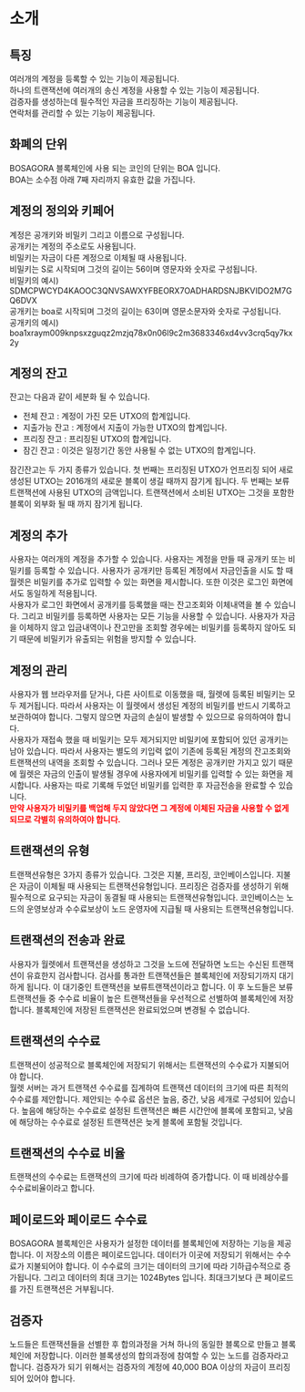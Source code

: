 # 소개

## 특징

여러개의 계정을 등록할 수 있는 기능이 제공됩니다.  
하나의 트랜잭션에 여러개의 송신 계정을 사용할 수 있는 기능이 제공됩니다.  
검증자를 생성하는데 필수적인 자금을 프리징하는 기능이 제공됩니다.  
연락처를 관리할 수 있는 기능이 제공됩니다.  

## 화폐의 단위

BOSAGORA 블록체인에 사용 되는 코인의 단위는 BOA 입니다.  
BOA는 소수점 아래 7째 자리까지 유효한 값을 가집니다.

## 계정의 정의와 키페어

계정은 공개키와 비밀키 그리고 이름으로 구성됩니다.  
공개키는 계정의 주소로도 사용됩니다.  
비밀키는 자금이 다른 계정으로 이체될 때 사용됩니다.  
비밀키는 S로 시작되며 그것의 길이는 56이며 영문자와 숫자로 구성됩니다.  
비밀키의 예시) SDMCPWCYD4KAOOC3QNVSAWXYFBEORX7OADHARDSNJBKVIDO2M7GQ6DVX  
공개키는 boa로 시작되며 그것의 길이는 63이며 영문소문자와 숫자로 구성됩니다.  
공개키의 예시) boa1xraym009knpsxzguqz2mzjq78x0n06l9c2m3683346xd4vv3crq5qy7kx2y  

## 계정의 잔고

잔고는 다음과 같이 세분화 될 수 있습니다. 

* 전체 잔고 : 계정이 가진 모든 UTXO의 합계입니다.
* 지출가능 잔고 : 계정에서 지출이 가능한 UTXO의 합계입니다.
* 프리징 잔고 : 프리징된 UTXO의 합계입니다.
* 잠긴 잔고 : 이것은 일정기간 동안 사용될 수 없는 UTXO의 합계입니다.

잠긴잔고는 두 가지 종류가 있습니다. 
첫 번째는 프리징된 UTXO가 언프리징 되어 새로 생성된 UTXO는 2016개의 새로운 블록이 생길 때까지 잠기게 됩니다. 
두 번째는 보류트랜잭션에 사용된 UTXO의 금액입니다. 
트랜잭션에서 소비된 UTXO는 그것을 포함한 블록이 외부화 될 때 까지 잠기게 됩니다.

## 계정의 추가

사용자는 여러개의 계정을 추가할 수 있습니다. 사용자는 계정을 만들 때 공개키 또는 비밀키를 등록할 수 있습니다. 
사용자가 공개키만 등록된 계정에서 자금인출을 시도 할 때 월렛은 비밀키를 추가로 입력할 수 있는 화면을 제시합니다. 
또한 이것은 로그인 화면에서도 동일하게 적용됩니다.  
사용자가 로그인 화면에서 공개키를 등록했을 때는 잔고조회와 이체내역을 볼 수 있습니다. 
그리고 비밀키를 등록하면 사용자는 모든 기능을 사용할 수 있습니다. 
사용자가 자금을 이체하지 않고 입금내역이나 잔고만을 조회할 경우에는 비밀키를 등록하지 않아도 되기 때문에 비밀키가 유출되는 위험을 방지할 수 있습니다.

## 계정의 관리

사용자가 웹 브라우저를 닫거나, 다른 사이트로 이동했을 때, 월렛에 등록된 비밀키는 모두 제거됩니다. 
따라서 사용자는 이 월렛에서 생성된 계정의 비밀키를 반드시 기록하고 보관하여야 합니다. 
그렇지 않으면 자금의 손실이 발생할 수 있으므로 유의하여야 합니다.  
사용자가 재접속 했을 때 비밀키는 모두 제거되지만 비밀키에 포함되어 있던 공개키는 남아 있습니다. 
따라서 사용자는 별도의 키입력 없이 기존에 등록된 계정의 잔고조회와 트랜잭션의 내역을 조회할 수 있습니다. 
그러나 모든 계정은 공개키만 가지고 있기 때문에 월렛은 자금의 인출이 발생될 경우에 사용자에게 비밀키를 입력할 수 있는 화면을 제시합니다. 
사용자는 따로 기록해 두었던 비밀키를 입력한 후 자금전송을 완료할 수 있습니다.  
<span style="color:red">**만약 사용자가 비밀키를 백업해 두지 않았다면 그 계정에 이체된 자금을 사용할 수 없게 되므로 각별히 유의하여야 합니다.**</span>

## 트랜잭션의 유형

트랜잭션유형은 3가지 종류가 있습니다. 그것은 지불, 프리징, 코인베이스입니다. 
지불은 자금이 이체될 때 사용되는 트랜잭션유형입니다. 프리징은 검증자를 생성하기 위해 필수적으로 요구되는 자금이 동결될 때 사용되는 트랜잭션유형입니다. 
코인베이스는 노드의 운영보상과 수수료보상이 노드 운영자에 지급될 때 사용되는 트랜잭션유형입니다.


## 트랜잭션의 전송과 완료

사용자가 월렛에서 트랜잭션을 생성하고 그것을 노드에 전달하면 노드는 수신된 트랜잭션이 유효한지 검사합니다. 
검사를 통과한 트랜잭션들은 블록체인에 저장되기까지 대기하게 됩니다. 이 대기중인 트랜잭션을 보류트랜잭션이라고 합니다. 
이 후 노드들은 보류트랜잭션들 중 수수료 비율이 높은 트랜잭션들을 우선적으로 선별하여 블록체인에 저장합니다. 
블록체인에 저장된 트랜잭션은 완료되었으며 변경될 수 없습니다.

## 트랜잭션의 수수료

트랜잭션이 성공적으로 블록체인에 저장되기 위해서는 트랜잭션의 수수료가 지불되어야 합니다.  
월렛 서버는 과거 트랜잭션 수수료를 집계하여 트랜잭션 데이터의 크기에 따른 최적의 수수료를 제안합니다. 
제안되는 수수료 옵션은 높음, 중간, 낮음 세개로 구성되어 있습니다. 
높음에 해당하는 수수료로 설정된 트랜잭션은 빠른 시간안에 블록에 포함되고, 낮음에 해당하는 수수료로 설정된 트랜잭션은 늦게 블록에 포함될 것입니다.

## 트랜잭션의 수수료 비율

트랜잭션의 수수료는 트랜잭션의 크기에 따라 비례하여 증가합니다. 이 때 비례상수를 수수료비율이라고 합니다. 

## 페이로드와 페이로드 수수료

BOSAGORA 블록체인은 사용자가 설정한 데이터를 블록체인에 저장하는 기능을 제공합니다. 
이 저장소의 이름은 페이로드입니다. 데이터가 이곳에 저장되기 위해서는 수수료가 지불되어야 합니다. 
이 수수료의 크기는 데이터의 크기에 따라 기하급수적으로 증가됩니다. 그리고 데이터의 최대 크기는 1024Bytes 입니다. 
최대크기보다 큰 페이로드를 가진 트랜잭션은 거부됩니다.

## 검증자

노드들은 트랜잭션들을 선별한 후 합의과정을 거쳐 하나의 동일한 블록으로 만들고 블록체인에 저장합니다. 
이러한 블록생성의 합의과정에 참여할 수 있는 노드를 검증자라고 합니다. 
검증자가 되기 위해서는 검증자의 계정에 40,000 BOA 이상의 자금이 프리징되어 있어야 합니다.






















